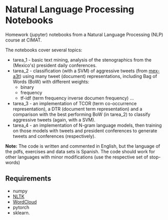 # Natural Language Processing Notebooks

Homework (jupyter) notebooks from a Natural Language Processing (NLP) course at CIMAT.

The notebooks cover several topics:
- tarea_1 - basic text mining, analysis of the stenographics from the (Mexico's) president  daily conferences.
- tarea_2 - classification (with a SVM) of aggressive tweets (from [mex-a3t](https://sites.google.com/view/mex-a3t/home)) using many tweet (document) representations, including Bag of Words (BoW) with different weights:
	- binary
	- frequency
	- tf-idf (term frequency inverse documen frequency) ...
- tarea_3 - an implementation of TCOR (term co-occurrence representation), a DTR (document term representation) and a comparison with the best performing BoW (in tarea_2) to classify aggressive tweets (again, with a SVM).
- tarea_4 - an implementation of N-gram language models, then training on those models with tweets and president conferences to generate tweets and conferences (respectively).

**Note:** The code is written and commented in English, but the language of the pdfs, exercises and data sets is Spanish. The code should work for other languages with minor modifications (use the respective set of stop-words)

## Requirements

- numpy
- [NLTK](https://www.nltk.org/install.html)
- [WordCloud](https://amueller.github.io/word_cloud/)
- pytorch
- sklearn.
